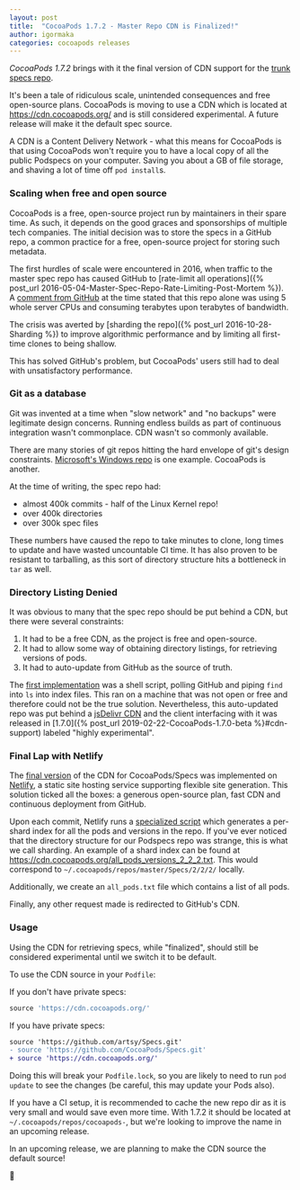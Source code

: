 ```yaml
---
layout: post
title:  "CocoaPods 1.7.2 - Master Repo CDN is Finalized!"
author: igormaka
categories: cocoapods releases
---
```


_CocoaPods 1.7.2_ brings with it the final version of CDN support for the [trunk specs repo](https://github.com/CocoaPods/Specs). 

<!-- more -->

It's been a tale of ridiculous scale, unintended consequences and free open-source plans. CocoaPods is moving to use a CDN which is located at https://cdn.cocoapods.org/ and is still considered experimental. A future release will make it the default spec source.

A CDN is a Content Delivery Network - what this means for CocoaPods is that using CocoaPods won't require you to have a local copy of all the public Podspecs on your computer. Saving you about a GB of file storage, and shaving a lot of time off `pod install`s.

### Scaling when free and open source

CocoaPods is a free, open-source project run by maintainers in their spare time. As such, it depends on the good graces and sponsorships of multiple tech companies. The initial decision was to store the specs in a GitHub repo, a common practice for a free, open-source project for storing such metadata. 

The first hurdles of scale were encountered in 2016, when traffic to the master spec repo has caused GitHub to [rate-limit all operations]({% post_url 2016-05-04-Master-Spec-Repo-Rate-Limiting-Post-Mortem %}).  
A [comment from GitHub](https://github.com/CocoaPods/CocoaPods/issues/4989#issuecomment-193772935) at the time stated that this repo alone was using 5 whole server CPUs and consuming terabytes upon terabytes of bandwidth.

The crisis was averted by [sharding the repo]({% post_url 2016-10-28-Sharding %}) to improve algorithmic performance and by limiting all first-time clones to being shallow. 

This has solved GitHub's problem, but CocoaPods' users still had to deal with unsatisfactory performance.

### Git as a database

Git was invented at a time when "slow network" and "no backups" were legitimate design concerns. Running endless builds as part of continuous integration wasn't commonplace. CDN wasn't so commonly available.

There are many stories of git repos hitting the hard envelope of git's design constraints. [Microsoft's Windows repo](https://devblogs.microsoft.com/bharry/the-largest-git-repo-on-the-planet/) is one example. CocoaPods is another.

At the time of writing, the spec repo had:

* almost 400k commits - half of the Linux Kernel repo!
* over 400k directories
* over 300k spec files

These numbers have caused the repo to take minutes to clone, long times to update and have wasted uncountable CI time. It has also proven to be resistant to tarballing, as this sort of directory structure hits a bottleneck in `tar` as well. 

### Directory Listing Denied

It was obvious to many that the spec repo should be put behind a CDN, but there were several constraints:

1. It had to be a free CDN, as the project is free and open-source.
2. It had to allow some way of obtaining directory listings, for retrieving versions of pods.
3. It had to auto-update from GitHub as the source of truth.

The [first implementation](https://github.com/CocoaPods/Core/pull/469) was a shell script, polling GitHub and piping `find` into `ls` into index files. This ran on a machine that was not open or free and therefore could not be the true solution. Nevertheless, this auto-updated repo was put behind a [jsDelivr CDN](https://www.jsdelivr.com) and the client interfacing with it was released in [1.7.0]({% post_url 2019-02-22-CocoaPods-1.7.0-beta %}#cdn-support) labeled "highly experimental".

### Final Lap with Netlify

The [final version](https://github.com/CocoaPods/Core/pull/541) of the CDN for CocoaPods/Specs was implemented on [Netlify](https://www.netlify.com), a static site hosting service supporting flexible site generation. This solution ticked all the boxes: a generous open-source plan, fast CDN and continuous deployment from GitHub.

Upon each commit, Netlify runs a [specialized script](https://github.com/CocoaPods/Specs/tree/master/Scripts) which generates a per-shard index for all the pods and versions in the repo. If you've ever noticed that the directory structure for our Podspecs repo was strange, this is what we call sharding. An example of a shard index can be found at https://cdn.cocoapods.org/all_pods_versions_2_2_2.txt. This would correspond to `~/.cocoapods/repos/master/Specs/2/2/2/` locally. 

Additionally, we create an `all_pods.txt` file which contains a list of all pods.  

Finally, any other request made is redirected to GitHub's CDN.

### Usage

Using the CDN for retrieving specs, while "finalized", should still be considered experimental until we switch it to be default.

To use the CDN source in your `Podfile`:

If you don't have private specs:

```ruby
source 'https://cdn.cocoapods.org/'
```

If you have private specs:

```diff
source 'https://github.com/artsy/Specs.git'
- source 'https://github.com/CocoaPods/Specs.git'
+ source 'https://cdn.cocoapods.org/'
```

Doing this will break your `Podfile.lock`, so you are likely to need to run `pod update` to see the changes (be careful, this may update your Pods also).

If you have a CI setup, it is recommended to cache the new repo dir as it is very small and would save even more time. With 1.7.2 it should be located at `~/.cocoapods/repos/cocoapods-`, but we're looking to improve the name in an upcoming release.

In an upcoming release, we are planning to make the CDN source the default source!


🚀
